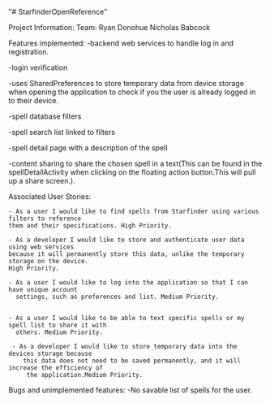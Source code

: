 "# StarfinderOpenReference" 

Project Information:
  Team:
    Ryan Donohue
    Nicholas Babcock
    
    
Features implemented:
  -backend web services to handle log in and registration.
  
  -login verification 
  
  -uses SharedPreferences to store temporary data from device storage when opening the application to    check if you the user is already logged in to their device.
  
  -spell database filters 
  
  -spell search list linked to filters
  
  -spell detail page with a description of the spell
  
  -content sharing to share the chosen spell in a text(This can be found in the spellDetailActivity      when clicking on the floating action button.This will pull up a share screen.).
  
  
  Associated User Stories:
    
    - As a user I would like to find spells from Starfinder using various filters to reference
    them and their specifications. High Priority.
    
    - As a developer I would like to store and authenticate user data using web services
    because it will permanently store this data, unlike the temporary storage on the device.
    High Priority.
    
    - As a user I would like to log into the application so that I can have unique account
      settings, such as preferences and list. Medium Priority.
   
      
    - As a user I would like to be able to text specific spells or my spell list to share it with
      others. Medium Priority.
      
     - As a developer I would like to store temporary data into the devices storage because
        this data does not need to be saved permanently, and it will increase the efficiency of
         the application.Medium Priority.
         
  Bugs and unimplemented features:
    -No savable list of spells for the user.
   
  
    
